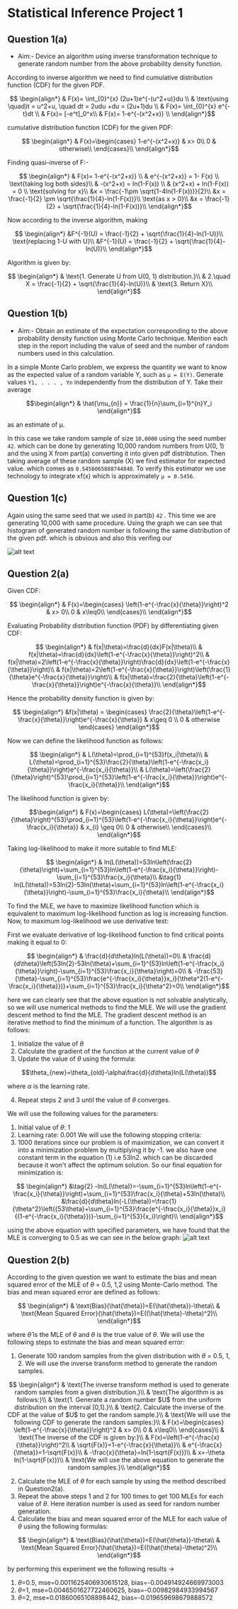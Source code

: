 # Statistical Inference Project 1

## Question 1(a)

- Aim:- Device an algorithm using inverse transformation technique to generate random number from the above probability density function.

According to inverse algorithm we need to find cumulative distribution function (CDF) for the given PDF.

```math
    \begin{align*}
        & F(x)= \int_{0}^{x} (2u+1)e^{-(u^2+u)}du \\
        & \text{using \quad}t = u^2+u, \quad dt = 2udu +du = (2u+1)du \\
        & F(x)= \int_{0}^{x} e^{-t}dt \\
        & F(x)= [-e^t]_0^x\\
        & F(x)= 1-e^{-(x^2+x)} \\
    \end{align*}
```

cumulative distribution function (CDF) for the given PDF:

```math
    \begin{align*}
        & F(x)=\begin{cases}
            1-e^{-(x^2+x)} & x> 0\\
            0 & otherwise\\
            \end{cases}\\
    \end{align*}
```

Finding quasi-inverse of F:-

```math
    \begin{align*}
        & F(x)= 1-e^{-(x^2+x)} \\
        & e^{-(x^2+x)} = 1- F(x) \\
        \text{taking log both sides}\\
        & -(x^2+x) = ln(1-F(x)) \\
        & (x^2+x) + ln(1-F(x)) = 0 \\
        \text{solving for x}\\
        &x = \frac{-1\pm \sqrt{1-4ln(1-F(x))}}{2}\\
        &x = \frac{-1}{2} \pm \sqrt{\frac{1}{4}-ln(1-F(x))}\\
        \text{as x > 0}\\
        &x = \frac{-1}{2} + \sqrt{\frac{1}{4}-ln(1-F(x))}\\            
    \end{align*}
```

Now according to the inverse algorithm, making

```math
    \begin{align*}
        
        &F^{-1}(U) = \frac{-1}{2} + \sqrt{\frac{1}{4}-ln(1-U)}\\
        \text{replacing 1-U with U}\\ 
        &F^{-1}(U) = \frac{-1}{2} + \sqrt{\frac{1}{4}-ln(U)}\\           
    \end{align*}
```

Algorithm is given by:

```math
    \begin{align*}
& \text{1. Generate U from U(0, 1) distribution.}\\
& 2.\quad X = \frac{-1}{2} + \sqrt{\frac{1}{4}-ln(U)}\\
& \text{3. Return X}\\
    \end{align*}
```

## Question 1(b)

- Aim:- Obtain an estimate of the expectation corresponding to the above probability density function using Monte Carlo technique. Mention each step in the report including the value of seed and the number of random numbers used in this calculation.

In a simple Monte Carlo problem, we express the quantity we want to know as the expected value of a random variable Y, such as ```µ = E(Y)```.
Generate values ```Y1, . . . , Yn``` independently from the distribution of Y.
Take their average

```math
\begin{align*}
& \hat{\mu_{n}} = \frac{1}{n}\sum_{i=1}^{n}Y_i
\end{align*}
```

as an estimate of µ.

In this case we take random sample of size ```10,0000``` using the seed number ```42```.
which can be done by generating 10,000 random numbers from U(0, 1) and the using X from part(a) converting it into given pdf distribtution.
Then taking average of these random sample (X) we find estimator for expected value.
which comes as ```0.5456065888744848```.
To verify this estimator we use technology to integrate xf(x) which is approximately ```µ = 0.5456```.

## Question 1(c)

Again using the same seed that we used in part(b) ```42``` .
This time we are generating 10,000 with same procedure.
Using the graph we can see that histogram of generated random number is following the same distribution of the given pdf. which is obvious and also this verifing our

![alt text](Figure_1.png)

## Question 2(a)

Given CDF:

```math
    \begin{align*}
        & F(x)=\begin{cases}
            \left(1-e^{-\frac{x}{\theta}}\right)^2 & x> 0\\
            0 & x\leq0\\
            \end{cases}\\
    \end{align*}
```

Evaluating Probability distribution function (PDF) by differentiating given CDF:

```math
    \begin{align*}
        & f(x|\theta)=\frac{d}{dx}F(x|\theta)\\
        & f(x|\theta)=\frac{d}{dx}\left(1-e^{-\frac{x}{\theta}}\right)^2\\
        & f(x|\theta)=2\left(1-e^{-\frac{x}{\theta}}\right)\frac{d}{dx}\left(1-e^{-\frac{x}{\theta}}\right)\\
        & f(x|\theta)=2\left(1-e^{-\frac{x}{\theta}}\right)\left(\frac{1}{\theta}e^{-\frac{x}{\theta}}\right)\\
        & f(x|\theta)=\frac{2}{\theta}\left(1-e^{-\frac{x}{\theta}}\right)e^{-\frac{x}{\theta}}\\
    \end{align*}
```

Hence the probability density function is given by:

```math
    \begin{align*}
        &f(x|\theta) = \begin{cases} 
          \frac{2}{\theta}\left(1-e^{-\frac{x}{\theta}}\right)e^{-\frac{x}{\theta}} & x\geq 0 \\
          0 & otherwise 
       \end{cases}
    \end{align*}
```

Now we can define the likelihood function as follows:

```math
    \begin{align*}
        & L(\theta)=\prod_{i=1}^{53}f(x_i|\theta)\\
        & L(\theta)=\prod_{i=1}^{53}\frac{2}{\theta}\left(1-e^{-\frac{x_i}{\theta}}\right)e^{-\frac{x_i}{\theta}}\\
        & L(\theta)=\left(\frac{2}{\theta}\right)^{53}\prod_{i=1}^{53}\left(1-e^{-\frac{x_i}{\theta}}\right)e^{-\frac{x_i}{\theta}}\\
    \end{align*}
```

The likelihood function is given by:

```math
\begin{align*}
        & F(x)=\begin{cases}
           L(\theta)=\left(\frac{2}{\theta}\right)^{53}\prod_{i=1}^{53}\left(1-e^{-\frac{x_i}{\theta}}\right)e^{-\frac{x_i}{\theta}}  & x_{i} \geq 0\\
            0 & otherwise\\
            \end{cases}\\
    \end{align*}
```

Taking log-likelihood to make it more suitable to find MLE:

```math
    \begin{align*}
        & ln(L(\theta))=53ln\left(\frac{2}{\theta}\right)+\sum_{i=1}^{53}ln\left(1-e^{-\frac{x_i}{\theta}}\right)-\sum_{i=1}^{53}\frac{x_i}{\theta}\\
        &\tag{1} ln(L(\theta))=53ln(2)-53ln(\theta)+\sum_{i=1}^{53}ln\left(1-e^{-\frac{x_i}{\theta}}\right)-\sum_{i=1}^{53}\frac{x_i}{\theta}\\
    \end{align*}
```

To find the MLE, we have to maximize likelihood function which is equivalent to maximum log-likelihood function as log is increasing function.
Now, to maximum log-likelihood we use derivative test:

First we evaluate derivative of log-likelihood function to find critical points making it equal to 0:

```math
    \begin{align*}
        & \frac{d}{d\theta}ln(L(\theta))=0\\
        & \frac{d}{d\theta}\left(53ln(2)-53ln(\theta)+\sum_{i=1}^{53}ln\left(1-e^{-\frac{x_i}{\theta}}\right)-\sum_{i=1}^{53}\frac{x_i}{\theta}\right)=0\\
        & -\frac{53}{\theta}-\sum_{i=1}^{53}\frac{e^{-\frac{x_i}{\theta}}x_i}{\theta^2(1-e^{-\frac{x_i}{\theta}})}+\sum_{i=1}^{53}\frac{x_i}{\theta^2}=0\\
       
       
    \end{align*}
```

here we can clearly see that the above equation is not solvable analytically, so we will use numerical methods to find the MLE. We will use the gradient descent method to find the MLE. The gradient descent method is an iterative method to find the minimum of a function. The algorithm is as follows:

1. Initialize the value of $\theta$
2. Calculate the gradient of the function at the current value of $\theta$
3. Update the value of  $\theta$ using the formula:

```math
\theta_{new}=\theta_{old}-\alpha\frac{d}{d\theta}ln(L(\theta))
```

where $\alpha$ is the learning rate.

4. Repeat steps 2 and 3 until the value of $\theta$ converges.

We will use the following values for the parameters:

1. Initial value of $\theta$: 1
2. Learning rate: 0.001
We will use the following stopping criteria:
1. 1000 iterations
since our problem is of maximization, we can convert it into a minimization problem by multiplying it by -1. we also have one constant term in the equation (1) i.e 53ln2. which can be discarded because it won't affect the optimum solution. So our final equation for minimization is:

```math
    \begin{align*}
        &\tag{2} -ln(L(\theta))=-\sum_{i=1}^{53}ln\left(1-e^{-\frac{x_i}{\theta}}\right)+\sum_{i=1}^{53}\frac{x_i}{\theta}+53ln(\theta)\\
        &\frac{d}{d\theta}ln(-L(\theta))=\frac{1}{\theta^2}\left({53\theta}+\sum_{i=1}^{53}\frac{e^{-\frac{x_i}{\theta}}x_i}{(1-e^{-\frac{x_i}{\theta}})}-\sum_{i=1}^{53}{x_i}\right)\\
    \end{align*}
```

using the above equation with specified parameters, we have found that the MLE is converging to 0.5 as we can see in the below graph:
![alt text](image-1.png)

## Question 2(b)

According to the given question we want to estimate the bias and mean squared error of the MLE of $\theta$ = 0.5, 1,2 using Monte-Carlo method. The bias and mean squared error are defined as follows:

```math
    \begin{align*}
        & \text{Bias}(\hat{\theta})=E(\hat{\theta})-\theta\\
        & \text{Mean Squared Error}(\hat{\theta})=E((\hat{\theta}-\theta)^2)\\
    \end{align*}
```

where $\hat{\theta}$ is the MLE of $\theta$ and $\theta$ is the true value of $\theta$. We will use the following steps to estimate the bias and mean squared error:

1. Generate 100 random samples from the given distribution with $\theta$ = 0.5, 1, 2. We will use the inverse transform method to generate the random samples.

```math
    \begin{align*}
        & \text{The inverse transform method is used to generate random samples from a given distribution.}\\
        & \text{The algorithm is as follows:}\\
        & \text{1. Generate a random number $U$ from the uniform distribution on the interval [0,1].}\\
        & \text{2. Calculate the inverse of the CDF at the value of $U$ to get the random sample.}\\
        & \text{We will use the following CDF to generate the random samples:}\\
        & F(x)=\begin{cases}
            \left(1-e^{-\frac{x}{\theta}}\right)^2 & x> 0\\
            0 & x\leq0\\
            \end{cases}\\
        & \text{The inverse of the CDF is given by:}\\
        & F(x)=\left(1-e^{-\frac{x}{\theta}}\right)^2\\
        & \sqrt{F(x)}=1-e^{-\frac{x}{\theta}}\\
        & e^{-\frac{x}{\theta}}=1-\sqrt{F(x)}\\
        & -\frac{x}{\theta}=ln(1-\sqrt{F(x)})\\
        & x=-\theta ln(1-\sqrt{F(x)})\\
        & \text{We will use the above equation to generate the random samples.}\\
    \end{align*}
```

2. Calculate the MLE of $\theta$ for each sample by using the method described in Question2(a).
3. Repeat the above steps 1 and 2 for 100 times to get 100 MLEs for each value of $\theta$. Here iteration number is used as seed for random number generation.
4. Calculate the bias and mean squared error of the MLE for each value of $\theta$ using the following formulas:

```math
    \begin{align*}
        & \text{Bias}(\hat{\theta})=E(\hat{\theta})-\theta\\
        & \text{Mean Squared Error}(\hat{\theta})=E((\hat{\theta}-\theta)^2)\\
    \end{align*}
```

by performing this experiment we the following results $\rightarrow$

1. $\theta$=0.5, mse=0.0011625406930615128, bias=-0.004914924669973003
2. $\theta$=1, mse=0.0046501627722460625, bias=-0.00982984933994567
3. $\theta$=2, mse=0.01860065108898442, bias=-0.019659698679888572
